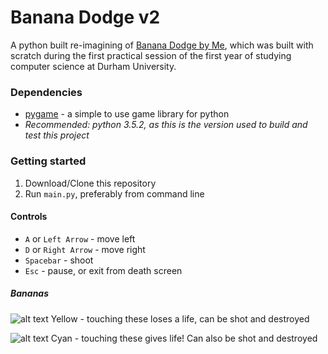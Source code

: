 # Banana Dodge v2
A python built re-imagining of [Banana Dodge by Me](https://scratch.mit.edu/projects/81315590/), which was built with scratch during the first practical session of the first year of studying computer science at Durham University.

### Dependencies
* [pygame](http://pygame.org/) - a simple to use game library for python
* *Recommended: python 3.5.2, as this is the version used to build and test this project*

### Getting started
1. Download/Clone this repository
2. Run `main.py`, preferably from command line

#### Controls
* `A` or `Left Arrow` - move left
* `D` or `Right Arrow` - move right
* `Spacebar` - shoot
* `Esc` - pause, or exit from death screen

##### Bananas
![alt text](https://raw.githubusercontent.com/MikeCroall/banana-dodge/master/img/banana.bmp "Yellow Banana") Yellow - touching these loses a life, can be shot and destroyed

![alt text](https://raw.githubusercontent.com/MikeCroall/banana-dodge/master/img/life-banana.bmp "Cyan Banana") Cyan - touching these gives life! Can also be shot and destroyed

